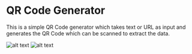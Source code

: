 # QR Code Generator

This is a simple QR Code generator which takes text or URL as input and generates the QR Code which can be scanned to extract the data.

![alt text](image.png)
![alt text](image-1.png)